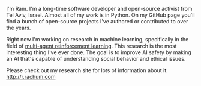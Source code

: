 I'm Ram. I'm a long-time software developer and open-source activist from Tel Aviv, Israel. Almost all of my work is in Python. On my GitHub page you'll find a bunch of open-source projects I've authored or contributed to over the years.

Right now I'm working on research in machine learning, specifically in the field of [multi-agent reinforcement learning](https://en.wikipedia.org/wiki/Multi-agent_reinforcement_learning). This research is the most interesting thing I've ever done. The goal is to improve AI safety by making an AI that's capable of understanding social behavior and ethical issues. 

Please check out my research site for lots of information about it: http://r.rachum.com
